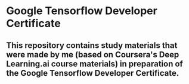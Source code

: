 # Google Tensorflow Developer Certificate

## This repository contains study materials that were made by me (based on Coursera's Deep Learning.ai course materials) in preparation of the Google Tensorflow Developer Certificate.
